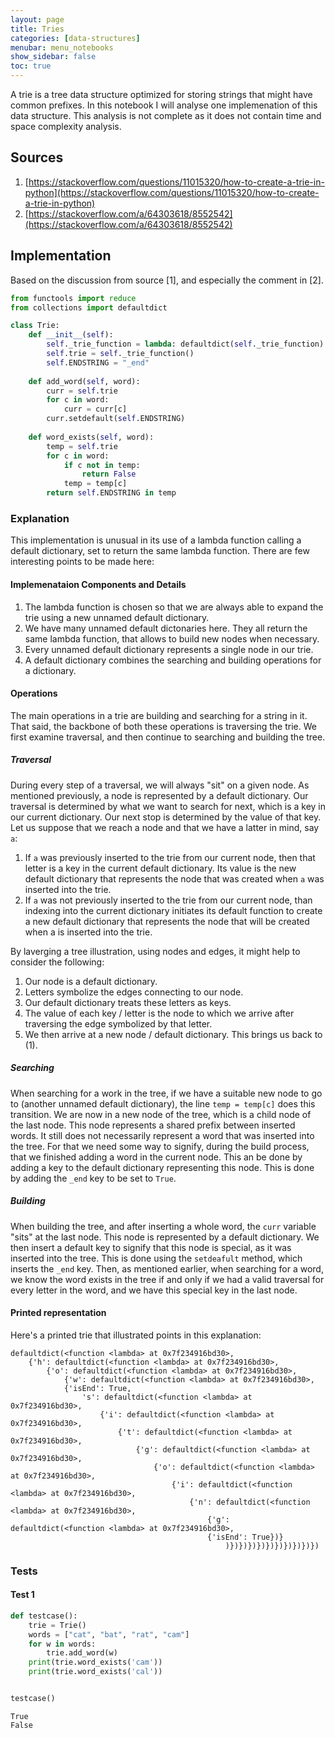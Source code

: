 ```yaml
---
layout: page
title: Tries
categories: [data-structures]
menubar: menu_notebooks
show_sidebar: false
toc: true
---
```


<!---
# Tries
--->

A trie is a tree data structure optimized for storing strings that might have common prefixes. In this notebook I will analyse one implemenation of this data structure. This analysis is not complete as it does not contain time and space complexity analysis.

## Sources
1. [https://stackoverflow.com/questions/11015320/how-to-create-a-trie-in-python](https://stackoverflow.com/questions/11015320/how-to-create-a-trie-in-python)
2. [https://stackoverflow.com/a/64303618/8552542](https://stackoverflow.com/a/64303618/8552542)


## Implementation

Based on the discussion from source [1], and especially the comment in [2].


```python
from functools import reduce
from collections import defaultdict

class Trie:
    def __init__(self):
        self._trie_function = lambda: defaultdict(self._trie_function)
        self.trie = self._trie_function()
        self.ENDSTRING = "_end"
    
    def add_word(self, word):
        curr = self.trie
        for c in word:
            curr = curr[c]
        curr.setdefault(self.ENDSTRING)
    
    def word_exists(self, word):
        temp = self.trie
        for c in word:
            if c not in temp:
                return False
            temp = temp[c]
        return self.ENDSTRING in temp
```

### Explanation
This implementation is unusual in its use of a lambda function calling a default dictionary, set to return the same lambda function. There are few interesting points to be made here:

#### Implemenataion Components and Details
1. The lambda function is chosen so that we are always able to expand the trie using a new unnamed default dictionary. 
2. We have many unnamed default dictonaries here. They all return the same lambda function, that allows to build new nodes when necessary.
3. Every unnamed default dictionary represents a single node in our trie.
4. A default dictionary combines the searching and building operations for a dictionary. 

#### Operations
The main operations in a trie are building and searching for a string in it. That said, the backbone of both these operations is traversing the trie. We first examine traversal, and then continue to searching and building the tree.

##### Traversal
During every step of a traversal, we will always "sit" on a given node. As mentioned previously, a node is represented by a default dictionary. Our traversal is determined by what we want to search for next, which is a key in our current dictionary. Our next stop is determined by the value of that key. Let us suppose that we reach a node and that we have a latter in mind, say `a`:
1. If `a` was previously inserted to the trie from our current node, then that letter is a key in the current default dictionary. Its value is the new default dictionary that represents the node that was created when `a` was inserted into the trie.
2. If `a` was not previously inserted to the trie from our current node, than indexing into the current dictionary initiates its default function to create a new default dictionary that represents the node that will be created when a is inserted into the trie.

By laverging a tree illustration, using nodes and edges, it might help to consider the following:
1. Our node is a default dictionary.
2. Letters symbolize the edges connecting to our node.
3. Our default dictionary treats these letters as keys.
4. The value of each key / letter is the node to which we arrive after traversing the edge symbolized by that letter.
5. We then arrive at a new node / default dictionary. This brings us back to (1).

##### Searching
When searching for a work in the tree, if we have a suitable new node to go to (another unnamed default dictionary), the line `temp = temp[c]` does this transition. We are now in a new node of the tree, which is a child node of the last node. This node represents a shared prefix between inserted words. It still does not necessarily represent a word that was inserted into the tree. For that we need some way to signify, during the build process, that we finished adding a word in the current node. This an be done by adding a key to the default dictionary representing this node. This is done by adding the `_end` key to be set to `True`.

##### Building
When building the tree, and after inserting a whole word, the `curr` variable "sits" at the last node. This node is represented by a default dictionary. We then insert a default key to signify that this node is special, as it was inserted into the tree. This is done using the `setdeafult` method, which inserts the `_end` key. Then, as mentioned earlier, when searching for a word, we know the word exists in the tree if and only if we had a valid traversal for every letter in the word, and we have this special key in the last node.


#### Printed representation
Here's a printed trie that illustrated points in this explanation:

```
defaultdict(<function <lambda> at 0x7f234916bd30>,
    {'h': defaultdict(<function <lambda> at 0x7f234916bd30>,
        {'o': defaultdict(<function <lambda> at 0x7f234916bd30>, 
            {'w': defaultdict(<function <lambda> at 0x7f234916bd30>, 
            {'isEnd': True, 
                's': defaultdict(<function <lambda> at 0x7f234916bd30>, 
                    {'i': defaultdict(<function <lambda> at 0x7f234916bd30>, 
                        {'t': defaultdict(<function <lambda> at 0x7f234916bd30>, 
                            {'g': defaultdict(<function <lambda> at 0x7f234916bd30>, 
                                {'o': defaultdict(<function <lambda> at 0x7f234916bd30>, 
                                    {'i': defaultdict(<function <lambda> at 0x7f234916bd30>, 
                                        {'n': defaultdict(<function <lambda> at 0x7f234916bd30>, 
                                            {'g': defaultdict(<function <lambda> at 0x7f234916bd30>, 
                                            {'isEnd': True})}
                                                )})})})})})})})})})})
```



### Tests

#### Test 1


```python
def testcase():
    trie = Trie()
    words = ["cat", "bat", "rat", "cam"]
    for w in words:
        trie.add_word(w)
    print(trie.word_exists('cam'))
    print(trie.word_exists('cal'))


testcase()
```

    True
    False
    

